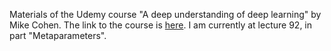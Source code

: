 Materials of the Udemy course "A deep understanding of deep learning" by Mike Cohen. The link to the course is [here](https://www.udemy.com/share/104Ylw3@CmdQwXdWm32M4Js3gLq4u3kAN7jj4wcm4TDdFsw6_rIQglhXlLMj5BgCXfzsw6p4/). I am currently at lecture 92, in part "Metaparameters".
